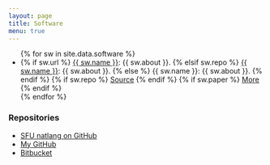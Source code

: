 ```yaml
---
layout: page
title: Software
menu: true
---
```


<ul>
{% for sw in site.data.software %}
    <li>
    {% if sw.url %}
        <a href="{{ sw.url }}">{{ sw.name }}</a>: {{ sw.about }}.
    {% elsif sw.repo %}
        <a href="{{ sw.repo }}">{{ sw.name }}</a>: {{ sw.about }}.
    {% else %}
        {{ sw.name }}: {{ sw.about }}.
    {% endif %}
    {% if sw.repo %}
        <a href="{{ sw.repo }}" class="button">Source</a>
    {% endif %}
    {% if sw.paper %}
        <a href="{{ sw.paper }}" class="button">More</a>
    {% endif %}
    </li>
{% endfor %}
</ul>

### Repositories

* [SFU natlang on GitHub](https://github.com/sfu-natlang)
* [My GitHub](https://github.com/anoopsarkar)
* [Bitbucket](https://bitbucket.org/sfu-natlang/)


